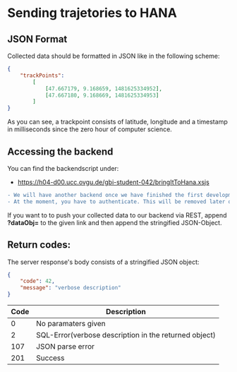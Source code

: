 # Sending trajetories to HANA
## JSON Format
Collected data should be formatted in JSON like in the following scheme: 
```json
{
    "trackPoints":
        [
            [47.667179, 9.168659, 1481625334952],
            [47.667180, 9.168669, 1481625334953]
        ]
}
```
As you can see, a trackpoint consists of latitude, longitude and a timestamp in milliseconds since the zero hour of computer science.

## Accessing the backend

You can find the backendscript under: 
* https://h04-d00.ucc.ovgu.de/gbi-student-042/bringItToHana.xsjs
```diff
- We will have another backend once we have finished the first development phase! 
- At the moment, you have to authenticate. This will be removed later on 
```
If you want to to push your collected data to our backend via REST, append **?dataObj=** to the given link and then append the stringified JSON-Object.

## Return codes:

The server response's body consists of a stringified JSON object:
```json
{
    "code": 42,
    "message": "verbose description"
}
```

|  Code | Description  |
|---|---|
| 0 | No paramaters given  |
| 2  | SQL-Error(verbose description in the returned object) |
| 107  | JSON parse error  |
| 201  | Success |
